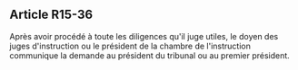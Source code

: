 Article R15-36
----
Après avoir procédé à toute les diligences qu'il juge utiles, le doyen des juges
d'instruction ou le président de la chambre de l'instruction communique la
demande au président du tribunal ou au premier président.

